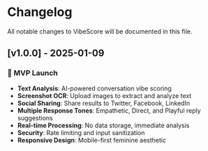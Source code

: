 # Changelog

All notable changes to VibeScore will be documented in this file.

## [v1.0.0] - 2025-01-09
### 🎉 MVP Launch
- **Text Analysis**: AI-powered conversation vibe scoring
- **Screenshot OCR**: Upload images to extract and analyze text
- **Social Sharing**: Share results to Twitter, Facebook, LinkedIn
- **Multiple Response Tones**: Empathetic, Direct, and Playful reply suggestions
- **Real-time Processing**: No data storage, immediate analysis
- **Security**: Rate limiting and input sanitization
- **Responsive Design**: Mobile-first feminine aesthetic